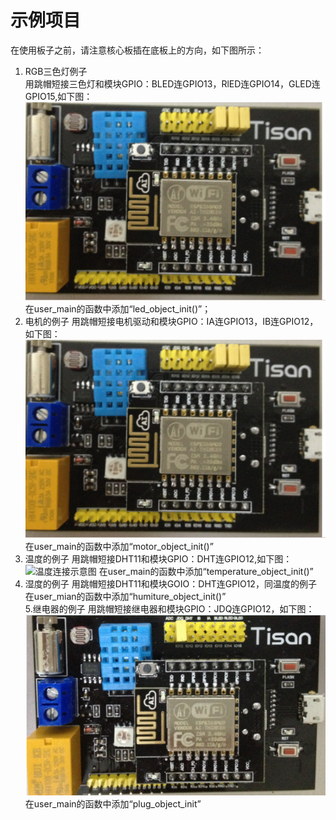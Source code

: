 # 示例项目  
在使用板子之前，请注意核心板插在底板上的方向，如下图所示：

1. RGB三色灯例子  
用跳帽短接三色灯和模块GPIO：BLED连GPIO13，RlED连GPIO14，GLED连GPIO15,如下图：
![RGB三色灯连接示意图](image/example-rgb.png)  
在user_main的函数中添加“led_object_init()”；
2. 电机的例子
用跳帽短接电机驱动和模块GPIO：IA连GPIO13，IB连GPIO12，如下图：
![电机连接示意图](image/example-rgb.png) 
在user_main的函数中添加“motor_object_init()”
3. 温度的例子
用跳帽短接DHT11和模块GPIO：DHT连GPIO12,如下图：
![温度连接示意图](image/example-dht.png) 
在user_main的函数中添加“temperature_object_init()”
4. 湿度的例子
用跳帽短接DHT11和模块GOIO：DHT连GPIO12，同温度的例子
在user_mian的函数中添加“humiture_object_init()”  
5.继电器的例子
用跳帽短接继电器和模块GPIO：JDQ连GPIO12，如下图：
![继电器连接示意图](image/example-jdq.png) 
在user_main的函数中添加“plug_object_init”




